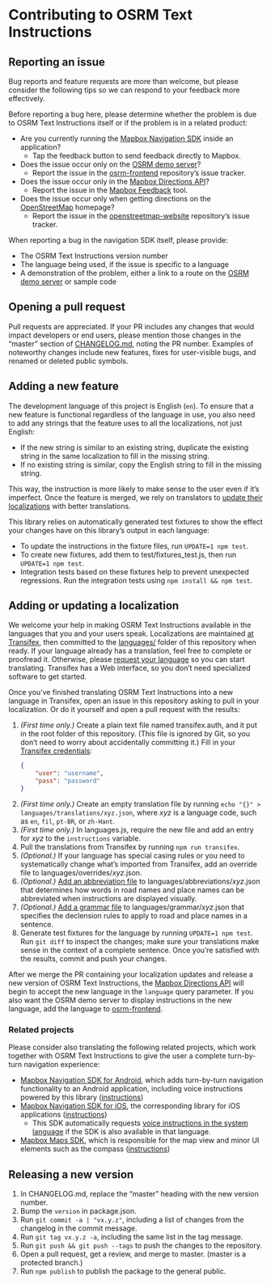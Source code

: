 # Contributing to OSRM Text Instructions

## Reporting an issue

Bug reports and feature requests are more than welcome, but please consider the following tips so we can respond to your feedback more effectively.

Before reporting a bug here, please determine whether the problem is due to OSRM Text Instructions itself or if the problem is in a related product:

* Are you currently running the [Mapbox Navigation SDK](https://www.mapbox.com/navigation-sdk/) inside an application?
  * Tap the feedback button to send feedback directly to Mapbox.
* Does the issue occur only on the [OSRM demo server](http://map.project-osrm.org/)?
  * Report the issue in the [osrm-frontend](https://github.com/Project-OSRM/osrm-frontend/) repository’s issue tracker.
* Does the issue occur only in the [Mapbox Directions API](https://www.mapbox.com/api-documentation/#directions)?
  * Report the issue in the [Mapbox Feedback](https://www.mapbox.com/feedback/) tool.
* Does the issue occur only when getting directions on the [OpenStreetMap](https://www.openstreetmap.org/) homepage?
  * Report the issue in the [openstreetmap-website](https://github.com/openstreetmap/openstreetmap-website/) repository’s issue tracker.

When reporting a bug in the navigation SDK itself, please provide:

* The OSRM Text Instructions version number
* The language being used, if the issue is specific to a language
* A demonstration of the problem, either a link to a route on the [OSRM demo server](http://map.project-osrm.org/) or sample code

## Opening a pull request

Pull requests are appreciated. If your PR includes any changes that would impact developers or end users, please mention those changes in the “master” section of [CHANGELOG.md](CHANGELOG.md), noting the PR number. Examples of noteworthy changes include new features, fixes for user-visible bugs, and renamed or deleted public symbols.

## Adding a new feature

The development language of this project is English (`en`). To ensure that a new feature is functional regardless of the language in use, you also need to add any strings that the feature uses to all the localizations, not just English:

* If the new string is similar to an existing string, duplicate the existing string in the same localization to fill in the missing string.
* If no existing string is similar, copy the English string to fill in the missing string.

This way, the instruction is more likely to make sense to the user even if it’s imperfect. Once the feature is merged, we rely on translators to [update their localizations](#adding-or-updating-a-localization) with better translations.

This library relies on automatically generated test fixtures to show the effect your changes have on this library’s output in each language:

* To update the instructions in the fixture files, run `UPDATE=1 npm test`.
* To create new fixtures, add them to test/fixtures_test.js, then run `UPDATE=1 npm test`.
* Integration tests based on these fixtures help to prevent unexpected regressions. Run the integration tests using `npm install && npm test`.

## Adding or updating a localization

We welcome your help in making OSRM Text Instructions available in the languages that you and your users speak. Localizations are maintained [at Transifex](https://www.transifex.com/project-osrm/osrm-text-instructions/), then committed to the [languages/](https://github.com/Project-OSRM/osrm-text-instructions/tree/master/languages/) folder of this repository when ready. If your language already has a translation, feel free to complete or proofread it. Otherwise, please [request your language](https://www.transifex.com/project-osrm/osrm-text-instructions/) so you can start translating. Transifex has a Web interface, so you don’t need specialized software to get started.

Once you’ve finished translating OSRM Text Instructions into a new language in Transifex, open an issue in this repository asking to pull in your localization. Or do it yourself and open a pull request with the results:

1. _(First time only.)_ Create a plain text file named transifex.auth, and it put in the root folder of this repository. (This file is ignored by Git, so you don’t need to worry about accidentally committing it.) Fill in your [Transifex credentials](https://docs.transifex.com/api/introduction#authentication):
   ```json
   {
       "user": "username",
       "pass": "password"
   }
   ```
1. _(First time only.)_ Create an empty translation file by running `echo "{}" > languages/translations/xyz.json`, where _xyz_ is a language code, such as `en`, `fil`, `pt-BR`, or `zh-Hant`.
1. _(First time only.)_ In languages.js, require the new file and add an entry for _xyz_ to the `instructions` variable.
1. Pull the translations from Transifex by running `npm run transifex`.
1. _(Optional.)_ If your language has special casing rules or you need to systematically change what’s imported from Transifex, add an override file to languages/overrides/_xyz_.json.
1. _(Optional.)_ [Add an abbreviation file](languages/abbreviations/README.md) to languages/abbreviations/_xyz_.json that determines how words in road names and place names can be abbreviated when instructions are displayed visually.
1. _(Optional.)_ [Add a grammar file](languages/grammar/README.md) to languages/grammar/_xyz_.json that specifies the declension rules to apply to road and place names in a sentence.
1. Generate test fixtures for the language by running `UPDATE=1 npm test`. Run `git diff` to inspect the changes; make sure your translations make sense in the context of a complete sentence. Once you’re satisfied with the results, commit and push your changes.

After we merge the PR containing your localization updates and release a new version of OSRM Text Instructions, the [Mapbox Directions API](https://www.mapbox.com/api-documentation/#directions) will begin to accept the new language in the `language` query parameter. If you also want the OSRM demo server to display instructions in the new language, add the language to [osrm-frontend](https://github.com/Project-OSRM/osrm-frontend/).

### Related projects

Please consider also translating the following related projects, which work together with OSRM Text Instructions to give the user a complete turn-by-turn navigation experience:

* [Mapbox Navigation SDK for Android](https://www.transifex.com/mapbox/mapbox-navigation-sdk-for-android/), which adds turn-by-turn navigation functionality to an Android application, including voice instructions powered by this library ([instructions](https://github.com/mapbox/mapbox-navigation-android/#translations))
* [Mapbox Navigation SDK for iOS](https://www.transifex.com/mapbox/mapbox-navigation-ios/), the corresponding library for iOS applications ([instructions](https://github.com/mapbox/mapbox-navigation-ios/blob/main/CONTRIBUTING.md#adding-or-updating-a-localization))
  * This SDK automatically requests [voice instructions in the system language](https://docs.mapbox.com/ios/navigation/overview/localization-and-internationalization/#spoken-instructions) if the SDK is also available in that language.
* [Mapbox Maps SDK](https://www.transifex.com/mapbox/mapbox-gl-native/), which is responsible for the map view and minor UI elements such as the compass ([instructions](https://github.com/mapbox/mapbox-gl-native/blob/master/platform/ios/DEVELOPING.md#adding-a-localization))

## Releasing a new version

1. In CHANGELOG.md, replace the “master” heading with the new version number.
1. Bump the `version` in package.json.
1. Run `git commit -a | "vx.y.z"`, including a list of changes from the changelog in the commit message.
1. Run `git tag vx.y.z -a`, including the same list in the tag message.
1. Run `git push && git push --tags` to push the changes to the repository.
1. Open a pull request, get a review, and merge to master. (master is a protected branch.)
1. Run `npm publish` to publish the package to the general public.
